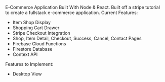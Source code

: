 E-Commerce Application Built With Node & React. Built off a stripe tutorial to create a fullstack e-commerce application. 
Current Features: 
  - Item Shop Display
  - Shopping Cart Drawer
  - Stripe Checkout Integration
  - Shop, Item Detail, Checkout, Success, Cancel, Contact Pages
  - Firebase Cloud Functions 
  - Firestore Database
  - Context API

Features to Implement: 
  - Desktop View 
